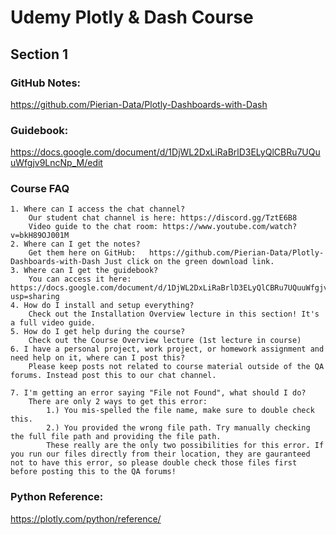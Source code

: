 # Udemy Plotly & Dash Course

## Section 1

### GitHub Notes:
https://github.com/Pierian-Data/Plotly-Dashboards-with-Dash

### Guidebook:
https://docs.google.com/document/d/1DjWL2DxLiRaBrlD3ELyQlCBRu7UQuuWfgjv9LncNp_M/edit

### Course FAQ
    1. Where can I access the chat channel?
        Our student chat channel is here: https://discord.gg/TztE6B8
        Video guide to the chat room: https://www.youtube.com/watch?v=bkH89OJ001M
    2. Where can I get the notes?
        Get them here on GitHub:   https://github.com/Pierian-Data/Plotly-Dashboards-with-Dash Just click on the green download link.
    3. Where can I get the guidebook?
        You can access it here: https://docs.google.com/document/d/1DjWL2DxLiRaBrlD3ELyQlCBRu7UQuuWfgjv9LncNp_M/edit?usp=sharing
    4. How do I install and setup everything?
        Check out the Installation Overview lecture in this section! It's a full video guide.
    5. How do I get help during the course?
        Check out the Course Overview lecture (1st lecture in course)
    6. I have a personal project, work project, or homework assignment and need help on it, where can I post this?
        Please keep posts not related to course material outside of the QA forums. Instead post this to our chat channel.

    7. I'm getting an error saying "File not Found", what should I do?
        There are only 2 ways to get this error:
            1.) You mis-spelled the file name, make sure to double check this.
            2.) You provided the wrong file path. Try manually checking the full file path and providing the file path.
            These really are the only two possibilities for this error. If you run our files directly from their location, they are gauranteed not to have this error, so please double check those files first before posting this to the QA forums!

### Python Reference:
https://plotly.com/python/reference/